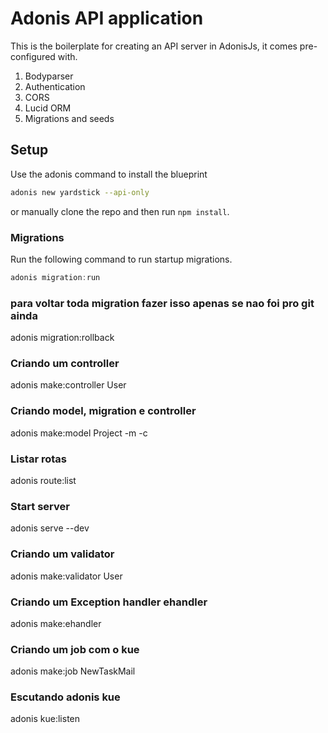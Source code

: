 # Adonis API application

This is the boilerplate for creating an API server in AdonisJs, it comes pre-configured with.

1. Bodyparser
2. Authentication
3. CORS
4. Lucid ORM
5. Migrations and seeds

## Setup

Use the adonis command to install the blueprint

```bash
adonis new yardstick --api-only
```

or manually clone the repo and then run `npm install`.


### Migrations

Run the following command to run startup migrations.

```js
adonis migration:run
```


### para voltar toda migration fazer isso apenas se nao foi pro git ainda
adonis migration:rollback

### Criando um controller
adonis make:controller User

### Criando model, migration e controller
adonis make:model Project -m -c

### Listar rotas

 adonis route:list

### Start server
adonis serve --dev

### Criando um validator

adonis make:validator User


### Criando um Exception handler ehandler

adonis make:ehandler


### Criando um job com o kue
adonis make:job NewTaskMail


### Escutando adonis kue
adonis kue:listen
